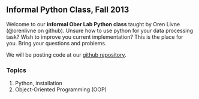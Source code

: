 ## Informal Python Class, Fall 2013
Welcome to our **informal Ober Lab Python class** taught by Oren Livne (@orenlivne on github). Unsure how to use python for your data processing task? Wish to improve you current implementation? This is the place for you. Bring your questions and problems.

We will be posting code at our [github repository](https://github.com/orenlivne/ober).

### Topics
1. Python, installation
2. Object-Oriented Programming (OOP)
